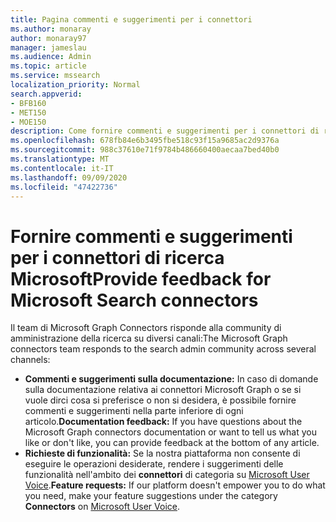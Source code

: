 ```yaml
---
title: Pagina commenti e suggerimenti per i connettori
ms.author: monaray
author: monaray97
manager: jameslau
ms.audience: Admin
ms.topic: article
ms.service: mssearch
localization_priority: Normal
search.appverid:
- BFB160
- MET150
- MOE150
description: Come fornire commenti e suggerimenti per i connettori di ricerca di Microsoft
ms.openlocfilehash: 678fb84e6b3495fbe518c93f15a9685ac2d9376a
ms.sourcegitcommit: 988c37610e71f9784b486660400aecaa7bed40b0
ms.translationtype: MT
ms.contentlocale: it-IT
ms.lasthandoff: 09/09/2020
ms.locfileid: "47422736"
---
```

# <a name="provide-feedback-for-microsoft-search-connectors"></a><span data-ttu-id="bf966-103">Fornire commenti e suggerimenti per i connettori di ricerca Microsoft</span><span class="sxs-lookup"><span data-stu-id="bf966-103">Provide feedback for Microsoft Search connectors</span></span>

<span data-ttu-id="bf966-104">Il team di Microsoft Graph Connectors risponde alla community di amministrazione della ricerca su diversi canali:</span><span class="sxs-lookup"><span data-stu-id="bf966-104">The Microsoft Graph connectors team responds to the search admin community across several channels:</span></span>

* <span data-ttu-id="bf966-105">**Commenti e suggerimenti sulla documentazione:** In caso di domande sulla documentazione relativa ai connettori Microsoft Graph o se si vuole dirci cosa si preferisce o non si desidera, è possibile fornire commenti e suggerimenti nella parte inferiore di ogni articolo.</span><span class="sxs-lookup"><span data-stu-id="bf966-105">**Documentation feedback:** If you have questions about the Microsoft Graph connectors documentation or want to tell us what you like or don't like, you can provide feedback at the bottom of any article.</span></span>
* <span data-ttu-id="bf966-106">**Richieste di funzionalità:** Se la nostra piattaforma non consente di eseguire le operazioni desiderate, rendere i suggerimenti delle funzionalità nell'ambito dei **connettori** di categoria su [Microsoft User Voice](https://microsoftsearch.uservoice.com/forums/926998-connectors).</span><span class="sxs-lookup"><span data-stu-id="bf966-106">**Feature requests:** If our platform doesn't empower you to do what you need, make your feature suggestions under the category **Connectors** on [Microsoft User Voice](https://microsoftsearch.uservoice.com/forums/926998-connectors).</span></span>
